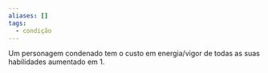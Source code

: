 ```yaml
---
aliases: []
tags:
  - condição
---
```

 
Um personagem condenado tem o custo em energia/vigor de todas as suas habilidades aumentado em 1.